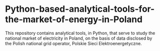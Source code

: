 # Python-based-analytical-tools-for-the-market-of-energy-in-Poland
This repository contains analytical tools, in Python, that serve to study the national market of electricity in Poland, on the basis of data disclosed by the Polish national grid operator, Polskie Sieci Elektroenergetyczne. 
